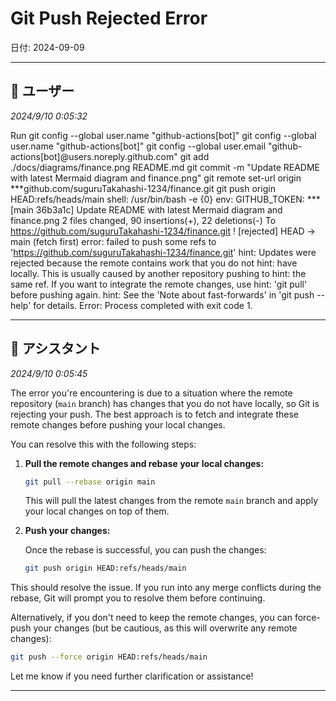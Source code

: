 # Git Push Rejected Error

日付: 2024-09-09

---

## 👤 ユーザー
*2024/9/10 0:05:32*

Run git config --global user.name "github-actions[bot]"
  git config --global user.name "github-actions[bot]"
  git config --global user.email "github-actions[bot]@users.noreply.github.com"
  git add ./docs/diagrams/finance.png README.md
  git commit -m "Update README with latest Mermaid diagram and finance.png"
  git remote set-url origin ***github.com/suguruTakahashi-1234/finance.git
  git push origin HEAD:refs/heads/main
  shell: /usr/bin/bash -e {0}
  env:
    GITHUB_TOKEN: ***
[main 36b3a1c] Update README with latest Mermaid diagram and finance.png
 2 files changed, 90 insertions(+), 22 deletions(-)
To https://github.com/suguruTakahashi-1234/finance.git
 ! [rejected]        HEAD -&gt; main (fetch first)
error: failed to push some refs to 'https://github.com/suguruTakahashi-1234/finance.git'
hint: Updates were rejected because the remote contains work that you do not
hint: have locally. This is usually caused by another repository pushing to
hint: the same ref. If you want to integrate the remote changes, use
hint: 'git pull' before pushing again.
hint: See the 'Note about fast-forwards' in 'git push --help' for details.
Error: Process completed with exit code 1.

---

## 🤖 アシスタント
*2024/9/10 0:05:45*

The error you're encountering is due to a situation where the remote repository (`main` branch) has changes that you do not have locally, so Git is rejecting your push. The best approach is to fetch and integrate these remote changes before pushing your local changes.

You can resolve this with the following steps:

1. **Pull the remote changes and rebase your local changes:**

   ```bash
   git pull --rebase origin main
   ```

   This will pull the latest changes from the remote `main` branch and apply your local changes on top of them.

2. **Push your changes:**

   Once the rebase is successful, you can push the changes:

   ```bash
   git push origin HEAD:refs/heads/main
   ```

This should resolve the issue. If you run into any merge conflicts during the rebase, Git will prompt you to resolve them before continuing.

Alternatively, if you don't need to keep the remote changes, you can force-push your changes (but be cautious, as this will overwrite any remote changes):

```bash
git push --force origin HEAD:refs/heads/main
```

Let me know if you need further clarification or assistance!

---
